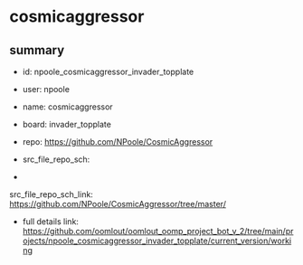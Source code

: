 # cosmicaggressor
 
## summary 
* id: npoole_cosmicaggressor_invader_topplate
* user: npoole
* name: cosmicaggressor
* board: invader_topplate
* repo: https://github.com/NPoole/CosmicAggressor



* src_file_repo_sch: 
*
 src_file_repo_sch_link: https://github.com/NPoole/CosmicAggressor/tree/master/
* full details link: https://github.com/oomlout/oomlout_oomp_project_bot_v_2/tree/main/projects/npoole_cosmicaggressor_invader_topplate/current_version/working  






